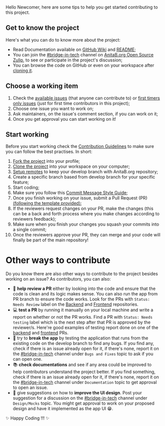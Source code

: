 Hello Newcomer, here are some tips to help you get started contributing to this project.

## Get to know the project

Here's what you can do to know more about the project:

- Read Documentation available on [GitHub Wiki](https://github.com/anitab-org/bridge-in-tech-web/wiki) and [README](https://github.com/anitab-org/bridge-in-tech-web);
- You can join the [#bridge-in-tech](https://anitab-org.zulipchat.com/#narrow/stream/237630-bridge-in-tech) channel on [AnitaB.org Open Source Zulip](https://anitab-org.zulipchat.com), to see or participate in the project's discussion;
- You can browse the code on GitHub or even on your workspace after [cloning it](https://github.com/anitab-org/bridge-in-tech-web/wiki/Fork,-Clone-&-Remote#clone).

## Choose a working item

1. Check the [available issues](https://github.com/anitab-org/bridge-in-tech-web/issues) (that anyone can contribute to) or [first timers only issues](https://github.com/anitab-org/bridge-in-tech-web/issues) (just for first time contributors in this project);
1. Choose one issue you want to work on;
1. Ask maintainers, on the issue's comment section, if you can work on it;
1. Once you get approval you can start working on it!

## Start working

Before you start working check the [Contribution Guidelines](https://github.com/anitab-org/bridge-in-tech-web/blob/develop/.github/CONTRIBUTING.md) to make sure you can follow the best practises.
In short:

1. [Fork the project](https://github.com/anitab-org/bridge-in-tech-web/wiki/Fork,-Clone-&-Remote#fork) into your profile;
1. [Clone the project](https://github.com/anitab-org/bridge-in-tech-web/wiki/Fork,-Clone-&-Remote#clone) into your workspace on your computer;
1. [Setup remotes](https://github.com/anitab-org/bridge-in-tech-web/wiki/Fork,-Clone-&-Remote#remote) to keep your develop branch with AnitaB.org repository;
1. Create a specific branch based from develop branch for your specific feature;
1. Start coding;
1. Make sure you follow this [Commit Message Style Guide](https://github.com/anitab-org/bridge-in-tech-web/wiki/Commit-Message-Style-Guide);
1. Once you finish working on your issue, submit a Pull Request (PR) [(following the template provided)](https://github.com/anitab-org/bridge-in-tech-web/blob/develop/.github/PULL_REQUEST_TEMPLATE.md);
1. If the reviewers request changes on your PR, make the changes (this can be a back and forth process where you make changes according to reviewers feedback);
1. Make sure when you finish your changes you squash your commits into a single commit;
1. Once the reviewers approve your PR, they can merge and your code will finally be part of the main repository!

# Other ways to contribute

Do you know there are also other ways to contribute to the project besides working on an issue?
As contributors, you can also:

- 👀 **help review a PR** either by looking into the code and ensure that the code is clean and its logic makes sense. You can also run the app from PR branch to ensure the code works. Look for the PRs with `Status: Needs Review` label on the [Backend](https://github.com/anitab-org/bridge-in-tech-backend/pulls) and [Frontend](https://github.com/anitab-org/bridge-in-tech-web/pulls) repositories.
- 💻 **test a PR** by running it manually on your local machine and write a report on whether or not the PR works. Find a PR with `Status: Needs testing` label which is the next step after that PR is approved by the reviewer/s. Here're good examples of testing report done on one of the [backend](https://github.com/anitab-org/bridge-in-tech-backend/pull/71#pullrequestreview-445274875) and [frontend](https://github.com/anitab-org/bridge-in-tech-web/pull/62#pullrequestreview-464955571) PRs.
- 🔨 try to **break the app** by testing the application that runs from the existing code on the develop branch to find any bugs. If you find any, check if there is an issue already open for it, if there's none, report it on the [#bridge-in-tech](https://anitab-org.zulipchat.com/#narrow/stream/237630-bridge-in-tech) channel under `Bugs and Fixes` topic to ask if you can open one.
- 📚 **check documentations** and see if any area could be improved to help contributors understand the project better. If you find something, check if there is an issue already open for it, if there's none, report it on the [#bridge-in-tech](https://anitab-org.zulipchat.com/#narrow/stream/237630-bridge-in-tech) channel under `Documentation` topic to get approval to open an issue.
- 🎨 give suggestions on how to **improve the UI design**. Post your suggestion for a discussion on the [#bridge-in-tech](https://anitab-org.zulipchat.com/#narrow/stream/237630-bridge-in-tech) channel under `Design/Mocks` topic. You might get approval to work on your proposed design and have it implemented as the app UI 😁.

✨ Happy Coding !!! ✨
